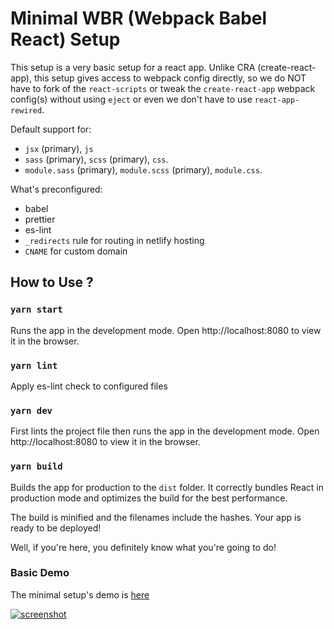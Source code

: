 <!--
Author: chankruze (chankruze@geekofia.in)
Created: Tue Nov 24 2020 10:53:42 GMT+0530 (India Standard Time)

Copyright (c) Geekofia 2020 and beyond
-->

# Minimal WBR (Webpack Babel React) Setup

This setup is a very basic setup for a react app. Unlike CRA (create-react-app), this setup gives access to webpack config directly, so we do NOT have to fork of the `react-scripts` or tweak the `create-react-app` webpack config(s) without using `eject` or even we don't have to use `react-app-rewired`.

Default support for:

- `jsx` (primary), `js`
- `sass` (primary), `scss` (primary), `css`.
- `module.sass` (primary), `module.scss` (primary), `module.css`.

What's preconfigured:

- babel
- prettier
- es-lint
- `_redirects` rule for routing in netlify hosting
- `CNAME` for custom domain

## How to Use ?

### `yarn start`

Runs the app in the development mode.
Open http://localhost:8080 to view it in the browser.

### `yarn lint`

Apply es-lint check to configured files

### `yarn dev`

First lints the project file then runs the app in the development mode.
Open http://localhost:8080 to view it in the browser.

### `yarn build`

Builds the app for production to the `dist` folder.
It correctly bundles React in production mode and optimizes the build for the best performance.

The build is minified and the filenames include the hashes.
Your app is ready to be deployed!

Well, if you're here, you definitely know what you're going to do!

### Basic Demo

The minimal setup's demo is [here](https://mwbr.netlify.app/)

[![screenshot](https://res.cloudinary.com/chankruze/image/upload/v1606197207/github/Chankruze-s-Minimal-WBR-Setup.png)](https://mwbr.netlify.app/)
